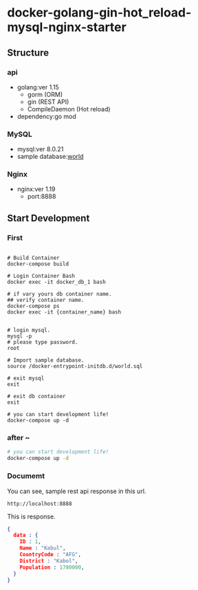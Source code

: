 # docker-golang-gin-hot_reload-mysql-nginx-starter

## Structure

### api

- golang:ver 1.15
  - gorm (ORM)
  - gin (REST API)
  - CompileDaemon (Hot reload)
- dependency:go mod

### MySQL

- mysql:ver 8.0.21
- sample database:[world](https://dev.mysql.com/doc/index-other.html)

### Nginx

- nginx:ver 1.19
  - port:8888

## Start Development

### First

```shell

# Build Container
docker-compose build

# Login Container Bash
docker exec -it docker_db_1 bash

# if vary yours db container name.
## verify container name.
docker-compose ps
docker exec -it {container_name} bash


# login mysql.
mysql -p
# please type password.
root

# Import sample database.
source /docker-entrypoint-initdb.d/world.sql

# exit mysql
exit

# exit db container
exit

# you can start development life!
docker-compose up -d
```

### after ~

```sh
# you can start development life!
docker-compose up -d
```

### Documemt

You can see, sample rest api response in this url.

```
http://localhost:8888
```

This is response.

```json
{
  data : {
    ID : 1,
    Name : "Kabul",
    CountryCode : "AFG",
    District : "Kabol",
    Population : 1780000,
  }
}
```